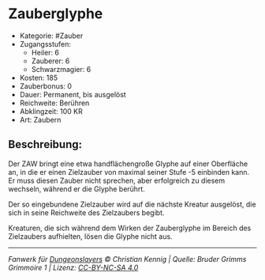 # Zauberglyphe

- Kategorie: #Zauber
- Zugangsstufen:
  - Heiler: 6
  - Zauberer: 6
  - Schwarzmagier: 6
- Kosten: 185
- Zauberbonus: 0
- Dauer: Permanent, bis ausgelöst
- Reichweite: Berühren
- Abklingzeit: 100 KR
- Art: Zaubern

## Beschreibung:

Der ZAW bringt eine etwa handflächengroße Glyphe auf einer Oberfläche an, in die er einen Zielzauber von maximal seiner Stufe -5 einbinden kann. Er muss diesen Zauber nicht sprechen, aber erfolgreich zu diesem wechseln, während er die Glyphe berührt.

Der so eingebundene Zielzauber wird auf die nächste Kreatur ausgelöst, die sich in seine Reichweite des Zielzaubers begibt.

Kreaturen, die sich während dem Wirken der Zauberglyphe im Bereich des Zielzaubers aufhielten, lösen die Glyphe nicht aus.

---

_Fanwerk für [Dungeonslayers](https://www.dungeonslayers.net/) © Christian Kennig | Quelle: Bruder Grimms Grimmoire 1 | Lizenz: [CC-BY-NC-SA 4.0](https://creativecommons.org/licenses/by-nc-sa/4.0/deed.de)_
